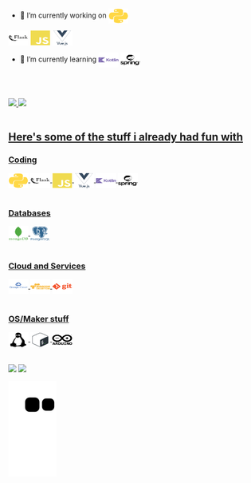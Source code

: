 ### 

- 🔭 I’m currently working on <img align="center" alt="Python" height="30" width="40" src="https://raw.githubusercontent.com/devicons/devicon/master/icons/python/python-plain.svg">
<img align="center" alt="Flask" height="30" width="40" src="https://raw.githubusercontent.com/devicons/devicon/master/icons/flask/flask-original-wordmark.svg">
<img align="center" alt="Javascript" height="30" width="40" src="https://raw.githubusercontent.com/devicons/devicon/master/icons/javascript/javascript-plain.svg">
<img align="center" alt="VueJS" height="30" width="40" src="https://raw.githubusercontent.com/devicons/devicon/master/icons/vuejs/vuejs-plain-wordmark.svg"> 

- 🌱 I’m currently learning <img align="center" alt="Kotlin" height="30" width="40" src="https://raw.githubusercontent.com/devicons/devicon/master/icons/kotlin/kotlin-plain-wordmark.svg">
  <img align="center" alt="Spring Framework" height="30" width="40" src="https://raw.githubusercontent.com/devicons/devicon/master/icons/spring/spring-plain-wordmark.svg">

<br><br>
 <div>
  <a href="https://github.com/GDalonso">
  <img height="180em" src="https://github-readme-stats.vercel.app/api?username=GDalonso&show_icons=true&theme=tokyonight&include_all_commits=true&count_private=true"/>
  <img height="180em" src="https://github-readme-stats.vercel.app/api/top-langs/?username=GDalonso&layout=compact&langs_count=7&theme=tokyonight"/>
</div>
<div style="display: inline_block"><br>

## Here's some of the stuff i already had fun with
### Coding
<img align="center" alt="Python" height="30" width="40" src="https://raw.githubusercontent.com/devicons/devicon/master/icons/python/python-plain.svg">
  <img align="center" alt="Flask" height="30" width="40" src="https://raw.githubusercontent.com/devicons/devicon/master/icons/flask/flask-original-wordmark.svg">
  <img align="center" alt="Javascript" height="30" width="40" src="https://raw.githubusercontent.com/devicons/devicon/master/icons/javascript/javascript-plain.svg">
  <img align="center" alt="VueJS" height="30" width="40" src="https://raw.githubusercontent.com/devicons/devicon/master/icons/vuejs/vuejs-plain-wordmark.svg">
  <img align="center" alt="Kotlin" height="30" width="40" src="https://raw.githubusercontent.com/devicons/devicon/master/icons/kotlin/kotlin-plain-wordmark.svg">
  <img align="center" alt="Spring Framework" height="30" width="40" src="https://raw.githubusercontent.com/devicons/devicon/master/icons/spring/spring-plain-wordmark.svg">
<br><br>

### Databases
<img align="center" alt="MongoDB" height="30" width="40" src="https://raw.githubusercontent.com/devicons/devicon/master/icons/mongodb/mongodb-plain-wordmark.svg">
<img align="center" alt="PostgreSQL" height="30" width="40" src="https://raw.githubusercontent.com/devicons/devicon/master/icons/postgresql/postgresql-plain-wordmark.svg">
<br><br>

### Cloud and Services
 <img align="center" alt="Google cloud" height="30" width="40" src="https://raw.githubusercontent.com/devicons/devicon/master/icons/googlecloud/googlecloud-plain-wordmark.svg">
 <img align="center" alt="AWS" height="30" width="40" src="https://raw.githubusercontent.com/devicons/devicon/master/icons/amazonwebservices/amazonwebservices-plain-wordmark.svg">
 <img align="center" alt="Git" height="30" width="40" src="https://raw.githubusercontent.com/devicons/devicon/master/icons/git/git-plain-wordmark.svg">
 <br><br>

### OS/Maker stuff
<img align="center" alt="Linux" height="30" width="40" src="https://raw.githubusercontent.com/devicons/devicon/master/icons/linux/linux-plain.svg">
<img align="center" alt="Bash" height="30" width="40" src="https://raw.githubusercontent.com/devicons/devicon/master/icons/bash/bash-original.svg">
<img align="center" alt="Arduino" height="30" width="40" src="https://raw.githubusercontent.com/devicons/devicon/master/icons/arduino/arduino-plain-wordmark.svg">

</div>

<div> 
<br><br>
  <a href = "mailto:guicastro.200@gmail.com"><img src="https://img.shields.io/badge/-Gmail-%23333?style=for-the-badge&logo=gmail&logoColor=white" target="_blank"></a>
  <a href="https://www.linkedin.com/in/guilherme-dalonso-castro/" target="_blank"><img src="https://img.shields.io/badge/-LinkedIn-%230077B5?style=for-the-badge&logo=linkedin&logoColor=white" target="_blank"></a> 
 
  ![Snake animation](https://github.com/GDalonso/GDalonso/blob/output/github-contribution-grid-snake.svg)
 
</div>